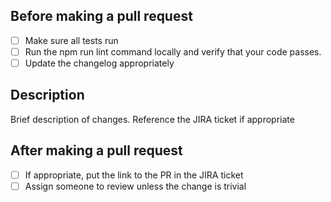 Before making a pull request
----------------------------

-  [ ] Make sure all tests run
-  [ ] Run the npm run lint command locally and verify that your code passes.
-  [ ] Update the changelog appropriately

Description
-----------
Brief description of changes. Reference the JIRA ticket if appropriate


After making a pull request
---------------------------

-  [ ] If appropriate, put the link to the PR in the JIRA ticket
-  [ ] Assign someone to review unless the change is trivial